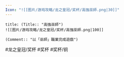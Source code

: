 ```yaml
---
Icon: "![[图片/游戏攻略/龙之皇冠/奖杯/高強巫師.png|30]]"
---
```

```ad-common-bronze-trophy
title: (Title:: "高強巫師")
![[图片/游戏攻略/龙之皇冠/奖杯/高強巫師.png|100]]

(Comment:: "以「巫師」職業完成遊戲")
```

#龙之皇冠/奖杯 #奖杯 #奖杯/铜
